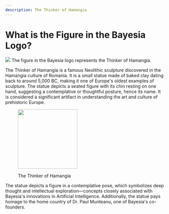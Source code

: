 ```yaml
---
description: The Thinker of Hamangia
---
```


# What is the Figure in the Bayesia Logo?

![](https://res.cloudinary.com/dvr3obmlj/image/upload/v1711649173/BL\_96\_lufi8u.png) The figure in the Bayesia logo represents the Thinker of Hamangia.&#x20;

The Thinker of Hamangia is a famous Neolithic sculpture discovered in the Hamangia culture of Romania. It is a small statue made of baked clay dating back to around 5,000 BC, making it one of Europe's oldest examples of sculpture. The statue depicts a seated figure with its chin resting on one hand, suggesting a contemplative or thoughtful posture, hence its name. It is considered a significant artifact in understanding the art and culture of prehistoric Europe.

<figure><img src="https://res.cloudinary.com/dvr3obmlj/image/upload/c_scale,w_640/f_webp/The_Thinker_of_Hamangia_howgbx.png" alt="" width="188"><figcaption><p>The Thinker of Hamangia</p></figcaption></figure>

The statue depicts a figure in a contemplative pose, which symbolizes deep thought and intellectual exploration—concepts closely associated with Bayesia's innovations in Artificial Intelligence. Additionally, the statue pays homage to the home country of Dr. Paul Munteanu, one of Bayesia's co-founders.
